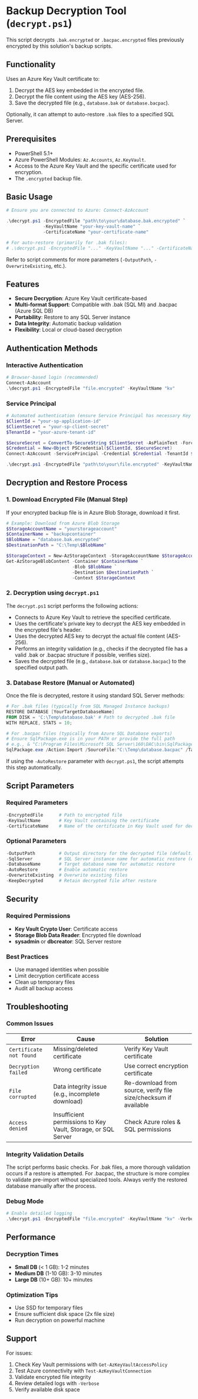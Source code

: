 # Backup Decryption Tool (`decrypt.ps1`)

This script decrypts `.bak.encrypted` or `.bacpac.encrypted` files previously encrypted by this solution's backup scripts.

## Functionality

Uses an Azure Key Vault certificate to:
1. Decrypt the AES key embedded in the encrypted file.
2. Decrypt the file content using the AES key (AES-256).
3. Save the decrypted file (e.g., `database.bak` or `database.bacpac`).

Optionally, it can attempt to auto-restore `.bak` files to a specified SQL Server.

## Prerequisites

- PowerShell 5.1+
- Azure PowerShell Modules: `Az.Accounts`, `Az.KeyVault`.
- Access to the Azure Key Vault and the specific certificate used for encryption.
- The `.encrypted` backup file.

## Basic Usage

```powershell
# Ensure you are connected to Azure: Connect-AzAccount

.\decrypt.ps1 -EncryptedFile "path\to\your\database.bak.encrypted" `
              -KeyVaultName "your-key-vault-name" `
              -CertificateName "your-certificate-name"

# For auto-restore (primarily for .bak files):
# .\decrypt.ps1 -EncryptedFile "..." -KeyVaultName "..." -CertificateName "..." -SqlServer "YourSQLInstance" -DatabaseName "TargetDB" -AutoRestore
```

Refer to script comments for more parameters (`-OutputPath`, `-OverwriteExisting`, etc.).

## Features

- **Secure Decryption**: Azure Key Vault certificate-based
- **Multi-format Support**: Compatible with .bak (SQL MI) and .bacpac (Azure SQL DB)
- **Portability**: Restore to any SQL Server instance
- **Data Integrity**: Automatic backup validation
- **Flexibility**: Local or cloud-based decryption

## Authentication Methods

### Interactive Authentication
```powershell
# Browser-based login (recommended)
Connect-AzAccount
.\decrypt.ps1 -EncryptedFile "file.encrypted" -KeyVaultName "kv"
```

### Service Principal
```powershell
# Automated authentication (ensure Service Principal has necessary Key Vault permissions)
$ClientId = "your-sp-application-id"
$ClientSecret = "your-sp-client-secret"
$TenantId = "your-azure-tenant-id"

$SecureSecret = ConvertTo-SecureString $ClientSecret -AsPlainText -Force
$Credential = New-Object PSCredential($ClientId, $SecureSecret)
Connect-AzAccount -ServicePrincipal -Credential $Credential -TenantId $TenantId

.\decrypt.ps1 -EncryptedFile "path\to\your\file.encrypted" -KeyVaultName "your-key-vault-name"
```

## Decryption and Restore Process

### 1. Download Encrypted File (Manual Step)
If your encrypted backup file is in Azure Blob Storage, download it first.
```powershell
# Example: Download from Azure Blob Storage
$StorageAccountName = "yourstorageaccount"
$ContainerName = "backupcontainer"
$BlobName = "database.bak.encrypted"
$DestinationPath = "C:\Temp\$BlobName"

$StorageContext = New-AzStorageContext -StorageAccountName $StorageAccountName -UseConnectedAccount # or use -StorageAccountKey
Get-AzStorageBlobContent -Container $ContainerName `
                         -Blob $BlobName `
                         -Destination $DestinationPath `
                         -Context $StorageContext
```

### 2. Decryption using `decrypt.ps1`
The `decrypt.ps1` script performs the following actions:
- Connects to Azure Key Vault to retrieve the specified certificate.
- Uses the certificate's private key to decrypt the AES key embedded in the encrypted file's header.
- Uses the decrypted AES key to decrypt the actual file content (AES-256).
- Performs an integrity validation (e.g., checks if the decrypted file has a valid .bak or .bacpac structure if possible, verifies size).
- Saves the decrypted file (e.g., `database.bak` or `database.bacpac`) to the specified output path.

### 3. Database Restore (Manual or Automated)
Once the file is decrypted, restore it using standard SQL Server methods:
```powershell
# For .bak files (typically from SQL Managed Instance backups)
RESTORE DATABASE [YourTargetDatabaseName] 
FROM DISK = 'C:\Temp\database.bak' # Path to decrypted .bak file
WITH REPLACE, STATS = 10;

# For .bacpac files (typically from Azure SQL Database exports)
# Ensure SqlPackage.exe is in your PATH or provide the full path
# e.g., & "C:\Program Files\Microsoft SQL Server\160\DAC\bin\SqlPackage.exe" ...
SqlPackage.exe /Action:Import /SourceFile:"C:\Temp\database.bacpac" /TargetServerName:"your-sql-server-instance" /TargetDatabaseName:"YourTargetDatabaseName" # Add other params as needed (e.g., auth)
```
If using the `-AutoRestore` parameter with `decrypt.ps1`, the script attempts this step automatically.

## Script Parameters

### Required Parameters
```powershell
-EncryptedFile      # Path to encrypted file
-KeyVaultName       # Key Vault containing the certificate
-CertificateName    # Name of the certificate in Key Vault used for decryption
```

### Optional Parameters
```powershell
-OutputPath         # Output directory for the decrypted file (default: same directory as the input file)
-SqlServer          # SQL Server instance name for automatic restore (e.g., "localhost\SQLEXPRESS")
-DatabaseName       # Target database name for automatic restore
-AutoRestore        # Enable automatic restore
-OverwriteExisting  # Overwrite existing files
-KeepDecrypted      # Retain decrypted file after restore
```

## Security

### Required Permissions
- **Key Vault Crypto User**: Certificate access
- **Storage Blob Data Reader**: Encrypted file download
- **sysadmin** or **dbcreator**: SQL Server restore

### Best Practices
- Use managed identities when possible
- Limit decryption certificate access
- Clean up temporary files
- Audit all backup access

## Troubleshooting

### Common Issues

| Error | Cause | Solution |
|--------|-------|----------|
| `Certificate not found` | Missing/deleted certificate | Verify Key Vault certificate |
| `Decryption failed` | Wrong certificate | Use correct encryption certificate |
| `File corrupted` | Data integrity issue (e.g., incomplete download) | Re-download from source, verify file size/checksum if available |
| `Access denied` | Insufficient permissions to Key Vault, Storage, or SQL Server | Check Azure roles & SQL permissions |

### Integrity Validation Details
The script performs basic checks. For .bak files, a more thorough validation occurs if a restore is attempted. For .bacpac, the structure is more complex to validate pre-import without specialized tools.
Always verify the restored database manually after the process.

### Debug Mode
```powershell
# Enable detailed logging
.\decrypt.ps1 -EncryptedFile "file.encrypted" -KeyVaultName "kv" -Verbose
```

## Performance

### Decryption Times
- **Small DB** (< 1 GB): 1-2 minutes
- **Medium DB** (1-10 GB): 3-10 minutes
- **Large DB** (10+ GB): 10+ minutes

### Optimization Tips
- Use SSD for temporary files
- Ensure sufficient disk space (2x file size)
- Run decryption on powerful machine

## Support

For issues:
1. Check Key Vault permissions with `Get-AzKeyVaultAccessPolicy`
2. Test Azure connectivity with `Test-AzKeyVaultConnection`
3. Validate encrypted file integrity
4. Review detailed logs with `-Verbose`
5. Verify available disk space 